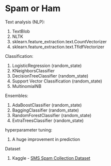 # Spam or Ham

Text analysis (NLP):
1. TextBlob
2. NLTK
3. sklearn.feature_extraction.text.CountVectorizer
4. sklearn.feature_extraction.text.TfidfVectorizer

Classification:
1. LogisticRegression (random_state)
2. KNeighborsClassifier
3. DecisionTreeClassifier (random_state)
4. Support Vector Classification (random_state)
5. MultinomialNB

Ensembles:
1. AdaBoostClassifier (random_state)
2. BaggingClassifier (random_state)
3. RandomForestClassifier (random_state)
4. ExtraTreesClassifier (random_state)

hyperparameter tuning:
1. A huge improvement in prediction

Dataset
1. Kaggle - [SMS Spam Collection Dataset](https://www.kaggle.com/uciml/sms-spam-collection-dataset)
